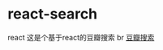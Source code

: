 # react-search
react
这是个基于react的豆瓣搜索 br
[豆瓣搜索](https://clannadx.github.io/react-search/dist/index.html)

